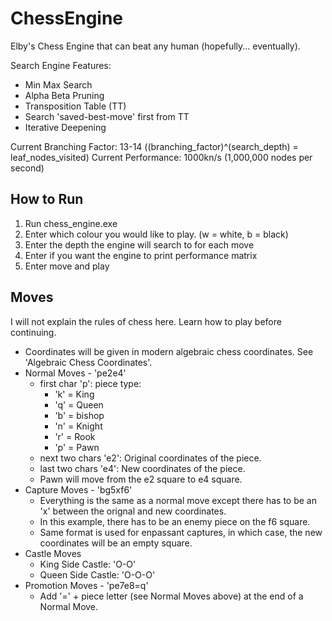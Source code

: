# ChessEngine
 Elby's Chess Engine that can beat any human (hopefully... eventually).

 Search Engine Features:
- Min Max Search
- Alpha Beta Pruning
- Transposition Table (TT)
- Search 'saved-best-move' first from TT
- Iterative Deepening

Current Branching Factor: 13-14 ((branching_factor)^(search_depth) = leaf_nodes_visited)
Current Performance: 1000kn/s (1,000,000 nodes per second)

How to Run
-
1. Run chess_engine.exe
2. Enter which colour you would like to play. (w = white, b = black)
3. Enter the depth the engine will search to for each move
4. Enter if you want the engine to print performance matrix
5. Enter move and play

Moves
  -
  I will not explain the rules of chess here. Learn how to play before continuing.
  - Coordinates will be given in modern algebraic chess coordinates. See 'Algebraic Chess Coordinates'.
  - Normal Moves - 'pe2e4'
    - first char 'p': piece type:
      - 'k' = King
      - 'q' = Queen
      - 'b' = bishop
      - 'n' =  Knight
      - 'r' = Rook
      - 'p' = Pawn
    - next two chars 'e2': Original coordinates of the piece. 
    - last two chars 'e4': New coordinates of the piece.
    - Pawn will move from the e2 square to e4 square.
  - Capture Moves - 'bg5xf6'
     - Everything is the same as a normal move except there has to be an 'x' between the orignal and new coordinates.
     - In this example, there has to be an enemy piece on the f6 square.
     - Same format is used for enpassant captures, in which case, the new coordinates will be an empty square.
   - Castle Moves
     - King Side Castle: 'O-O'
     - Queen Side Castle: 'O-O-O'
   - Promotion Moves - 'pe7e8=q'
     - Add '=' + piece letter (see Normal Moves above) at the end of a Normal Move.


